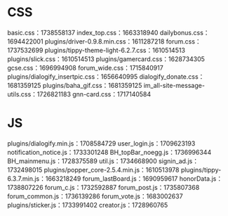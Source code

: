 # CSS
basic.css：1738558137
index_top.css：1663318940
dailybonus.css：1694422001
plugins/driver-0.9.8.min.css：1611287218
forum.css：1737532699
plugins/tippy-theme-light-6.2.7.css：1610514513
plugins/slick.css：1610514513
plugins/gamercard.css：1628734305
gcse.css：1696994908
forum_wide.css：1715840917
plugins/dialogify_insertpic.css：1656640995
dialogify_donate.css：1681359125
plugins/baha_gif.css：1681359125
im_all-site-message-utils.css：1726821183
gnn-card.css：1717140584

# JS
plugins/dialogify.min.js：1708584729
user_login.js：1709623193
notification_notice.js：1733301248
BH_topBar_noegg.js：1736996344
BH_mainmenu.js：1728375589
util.js：1734668900
signin_ad.js：1732498015
plugins/popper_core-2.5.4.min.js：1610513978
plugins/tippy-6.3.7.min.js：1663218249
forum_lastBoard.js：1690959617
honorData.js：1738807226
forum_c.js：1732592887
forum_post.js：1735807368
forum_common.js：1736139286
forum_vote.js：1683002637
plugins/sticker.js：1733991402
creator.js：1728960765